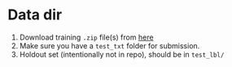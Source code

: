 # Data dir
1. Download training `.zip` file(s) from [here](https://drive.google.com/open?id=1pWP7nPeopBe9Qf-E1xheN9TLKvITulBx)
1. Make sure you have a `test_txt` folder for submission.
1. Holdout set (intentionally not in repo), should be in `test_lbl/` 
